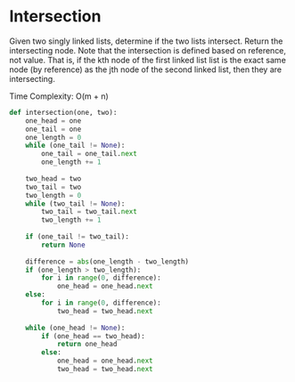 # Intersection

Given two singly linked lists, determine if the two lists intersect. Return the intersecting node. Note that the intersection is defined based on reference, not value. That is, if the kth node of the first linked list list is the exact same node \(by reference\) as the jth node of the second linked list, then they are intersecting.

Time Complexity: O\(m + n\)

```python
def intersection(one, two):
    one_head = one
    one_tail = one
    one_length = 0
    while (one_tail != None):
        one_tail = one_tail.next
        one_length += 1
    
    two_head = two
    two_tail = two
    two_length = 0
    while (two_tail != None):
        two_tail = two_tail.next
        two_length += 1
    
    if (one_tail != two_tail):
        return None
    
    difference = abs(one_length - two_length)
    if (one_length > two_length):
        for i in range(0, difference):
            one_head = one_head.next
    else:
        for i in range(0, difference):
            two_head = two_head.next
    
    while (one_head != None):
        if (one_head == two_head):
            return one_head
        else:
            one_head = one_head.next
            two_head = two_head.next
```

